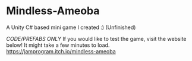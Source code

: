 # Mindless-Ameoba
A Unity C# based mini game I created :) (Unfinished)

*CODE/PREFABS ONLY*
If you would like to test the game, visit the website below! It might take a few minutes to load.
https://jamprogram.itch.io/mindless-ameoba
